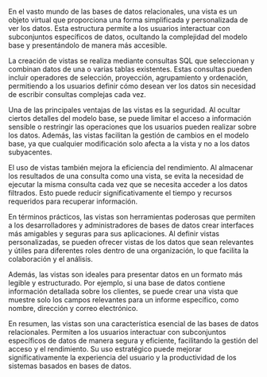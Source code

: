 En el vasto mundo de las bases de datos relacionales, una vista es un objeto virtual que proporciona una forma simplificada y personalizada de ver los datos. Esta estructura permite a los usuarios interactuar con subconjuntos específicos de datos, ocultando la complejidad del modelo base y presentándolo de manera más accesible.

La creación de vistas se realiza mediante consultas SQL que seleccionan y combinan datos de una o varias tablas existentes. Estas consultas pueden incluir operadores de selección, proyección, agrupamiento y ordenación, permitiendo a los usuarios definir cómo desean ver los datos sin necesidad de escribir consultas complejas cada vez.

Una de las principales ventajas de las vistas es la seguridad. Al ocultar ciertos detalles del modelo base, se puede limitar el acceso a información sensible o restringir las operaciones que los usuarios pueden realizar sobre los datos. Además, las vistas facilitan la gestión de cambios en el modelo base, ya que cualquier modificación solo afecta a la vista y no a los datos subyacentes.

El uso de vistas también mejora la eficiencia del rendimiento. Al almacenar los resultados de una consulta como una vista, se evita la necesidad de ejecutar la misma consulta cada vez que se necesita acceder a los datos filtrados. Esto puede reducir significativamente el tiempo y recursos requeridos para recuperar información.

En términos prácticos, las vistas son herramientas poderosas que permiten a los desarrolladores y administradores de bases de datos crear interfaces más amigables y seguras para sus aplicaciones. Al definir vistas personalizadas, se pueden ofrecer vistas de los datos que sean relevantes y útiles para diferentes roles dentro de una organización, lo que facilita la colaboración y el análisis.

Además, las vistas son ideales para presentar datos en un formato más legible y estructurado. Por ejemplo, si una base de datos contiene información detallada sobre los clientes, se puede crear una vista que muestre solo los campos relevantes para un informe específico, como nombre, dirección y correo electrónico.

En resumen, las vistas son una característica esencial de las bases de datos relacionales. Permiten a los usuarios interactuar con subconjuntos específicos de datos de manera segura y eficiente, facilitando la gestión del acceso y el rendimiento. Su uso estratégico puede mejorar significativamente la experiencia del usuario y la productividad de los sistemas basados en bases de datos.
